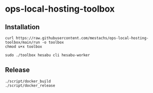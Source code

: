 # ops-local-hosting-toolbox


## Installation

```
curl https://raw.githubusercontent.com/mestachs/ops-local-hosting-toolbox/main/run -o toolbox
chmod u+x toolbox
```

```
sudo ./toolbox hesabu cli hesabu-worker
```

## Release

```
./script/docker_build
./script/docker_release
```
